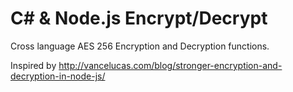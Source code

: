 # C# & Node.js Encrypt/Decrypt
Cross language AES 256 Encryption and Decryption functions.

Inspired by http://vancelucas.com/blog/stronger-encryption-and-decryption-in-node-js/